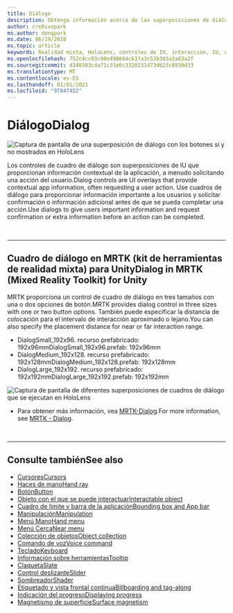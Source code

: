 ```yaml
---
title: Diálogo
description: Obtenga información acerca de las superposiciones de diálogo y cómo usarlas en aplicaciones de realidad mixta.
author: cre8ivepark
ms.author: dongpark
ms.date: 06/19/2020
ms.topic: article
keywords: Realidad mixta, HoloLens, controles de IU, interacción, IU, experiencia de usuario, diseño de la experiencia del usuario, interfaz de usuario espacial, interacción espacial, interfaz de usuario 3D, experiencia en 3D, auriculares
ms.openlocfilehash: 752c4cc03c90e498664c61fa3c53b303a2a83a2f
ms.sourcegitcommit: d340303cda71c31e6c3320231473d623c0930d33
ms.translationtype: MT
ms.contentlocale: es-ES
ms.lasthandoff: 01/01/2021
ms.locfileid: "97847452"
---
```

# <a name="dialog"></a><span data-ttu-id="0dc49-104">Diálogo</span><span class="sxs-lookup"><span data-stu-id="0dc49-104">Dialog</span></span>

![Captura de pantalla de una superposición de diálogo con los botones sí y no mostrados en HoloLens](images/MRTK_UX_Dialog.jpg)

<span data-ttu-id="0dc49-106">Los controles de cuadro de diálogo son superposiciones de IU que proporcionan información contextual de la aplicación, a menudo solicitando una acción del usuario.</span><span class="sxs-lookup"><span data-stu-id="0dc49-106">Dialog controls are UI overlays that provide contextual app information, often requesting a user action.</span></span> <span data-ttu-id="0dc49-107">Use cuadros de diálogo para proporcionar información importante a los usuarios y solicitar confirmación o información adicional antes de que se pueda completar una acción.</span><span class="sxs-lookup"><span data-stu-id="0dc49-107">Use dialogs to give users important information and request confirmation or extra information before an action can be completed.</span></span>

<br>

---

## <a name="dialog-in-mrtk-mixed-reality-toolkit-for-unity"></a><span data-ttu-id="0dc49-108">Cuadro de diálogo en MRTK (kit de herramientas de realidad mixta) para Unity</span><span class="sxs-lookup"><span data-stu-id="0dc49-108">Dialog in MRTK (Mixed Reality Toolkit) for Unity</span></span>
<span data-ttu-id="0dc49-109">MRTK proporciona un control de cuadro de diálogo en tres tamaños con una o dos opciones de botón.</span><span class="sxs-lookup"><span data-stu-id="0dc49-109">MRTK provides dialog control in three sizes with one or two button options.</span></span> <span data-ttu-id="0dc49-110">También puede especificar la distancia de colocación para el intervalo de interacción aproximado o lejano.</span><span class="sxs-lookup"><span data-stu-id="0dc49-110">You can also specify the placement distance for near or far interaction range.</span></span> 

- <span data-ttu-id="0dc49-111">DialogSmall_192x96. recurso prefabricado: 192x96mm</span><span class="sxs-lookup"><span data-stu-id="0dc49-111">DialogSmall_192x96.prefab: 192x96mm</span></span>
- <span data-ttu-id="0dc49-112">DialogMedium_192x128. recurso prefabricado: 192x128mm</span><span class="sxs-lookup"><span data-stu-id="0dc49-112">DialogMedium_192x128.prefab: 192x128mm</span></span>
- <span data-ttu-id="0dc49-113">DialogLarge_192x192. recurso prefabricado: 192x192mm</span><span class="sxs-lookup"><span data-stu-id="0dc49-113">DialogLarge_192x192.prefab: 192x192mm</span></span>

![Captura de pantalla de diferentes superposiciones de cuadros de diálogo que se ejecutan en HoloLens](images/MRTK_UX_Dialog_Types.jpg)


* <span data-ttu-id="0dc49-115">Para obtener más información, vea [MRTK-Dialog](https://microsoft.github.io/MixedRealityToolkit-Unity/Assets/MRTK/SDK/Experimental/Dialog/README_Dialog.html).</span><span class="sxs-lookup"><span data-stu-id="0dc49-115">For more information, see [MRTK - Dialog](https://microsoft.github.io/MixedRealityToolkit-Unity/Assets/MRTK/SDK/Experimental/Dialog/README_Dialog.html).</span></span>

<br>

---

## <a name="see-also"></a><span data-ttu-id="0dc49-116">Consulte también</span><span class="sxs-lookup"><span data-stu-id="0dc49-116">See also</span></span>

* [<span data-ttu-id="0dc49-117">Cursores</span><span class="sxs-lookup"><span data-stu-id="0dc49-117">Cursors</span></span>](cursors.md)
* [<span data-ttu-id="0dc49-118">Haces de mano</span><span class="sxs-lookup"><span data-stu-id="0dc49-118">Hand ray</span></span>](point-and-commit.md)
* [<span data-ttu-id="0dc49-119">Botón</span><span class="sxs-lookup"><span data-stu-id="0dc49-119">Button</span></span>](button.md)
* [<span data-ttu-id="0dc49-120">Objeto con el que se puede interactuar</span><span class="sxs-lookup"><span data-stu-id="0dc49-120">Interactable object</span></span>](interactable-object.md)
* [<span data-ttu-id="0dc49-121">Cuadro de límite y barra de la aplicación</span><span class="sxs-lookup"><span data-stu-id="0dc49-121">Bounding box and App bar</span></span>](app-bar-and-bounding-box.md)
* [<span data-ttu-id="0dc49-122">Manipulación</span><span class="sxs-lookup"><span data-stu-id="0dc49-122">Manipulation</span></span>](direct-manipulation.md)
* [<span data-ttu-id="0dc49-123">Menú Mano</span><span class="sxs-lookup"><span data-stu-id="0dc49-123">Hand menu</span></span>](hand-menu.md)
* [<span data-ttu-id="0dc49-124">Menú Cerca</span><span class="sxs-lookup"><span data-stu-id="0dc49-124">Near menu</span></span>](near-menu.md)
* [<span data-ttu-id="0dc49-125">Colección de objetos</span><span class="sxs-lookup"><span data-stu-id="0dc49-125">Object collection</span></span>](object-collection.md)
* [<span data-ttu-id="0dc49-126">Comando de voz</span><span class="sxs-lookup"><span data-stu-id="0dc49-126">Voice command</span></span>](voice-input.md)
* [<span data-ttu-id="0dc49-127">Teclado</span><span class="sxs-lookup"><span data-stu-id="0dc49-127">Keyboard</span></span>](keyboard.md)
* [<span data-ttu-id="0dc49-128">Información sobre herramientas</span><span class="sxs-lookup"><span data-stu-id="0dc49-128">Tooltip</span></span>](tooltip.md)
* [<span data-ttu-id="0dc49-129">Claqueta</span><span class="sxs-lookup"><span data-stu-id="0dc49-129">Slate</span></span>](slate.md)
* [<span data-ttu-id="0dc49-130">Control deslizante</span><span class="sxs-lookup"><span data-stu-id="0dc49-130">Slider</span></span>](slider.md)
* [<span data-ttu-id="0dc49-131">Sombreador</span><span class="sxs-lookup"><span data-stu-id="0dc49-131">Shader</span></span>](shader.md)
* [<span data-ttu-id="0dc49-132">Etiquetado y vista frontal continua</span><span class="sxs-lookup"><span data-stu-id="0dc49-132">Billboarding and tag-along</span></span>](billboarding-and-tag-along.md)
* [<span data-ttu-id="0dc49-133">Indicación del progreso</span><span class="sxs-lookup"><span data-stu-id="0dc49-133">Displaying progress</span></span>](progress.md)
* [<span data-ttu-id="0dc49-134">Magnetismo de superficie</span><span class="sxs-lookup"><span data-stu-id="0dc49-134">Surface magnetism</span></span>](surface-magnetism.md)
